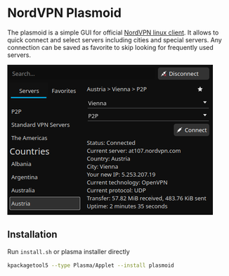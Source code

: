 # NordVPN Plasmoid

The plasmoid is a simple GUI for official [NordVPN linux client](https://nordvpn.com/download/linux/). It allows to quick connect and select servers including cities and special servers. Any connection can be saved as favorite to skip looking for frequently used servers.

![Plasmoid full view](images/fullView.png)

## Installation

Run `install.sh` or plasma installer directly

```bash
kpackagetool5 --type Plasma/Applet --install plasmoid
```
